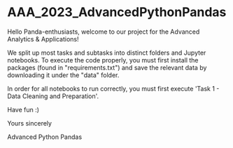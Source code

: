 # AAA_2023_AdvancedPythonPandas

Hello Panda-enthusiasts, welcome to our project for the Advanced Analytics & Applications! 

We split up most tasks and subtasks into distinct folders and Jupyter notebooks. To execute the code properly, you must first install the packages (found in "requirements.txt") and save the relevant data by downloading it under the "data" folder.

In order for all notebooks to run correctly, you must first execute 'Task 1 - Data Cleaning and Preparation'.


Have fun :) 

Yours sincerely 

Advanced Python Pandas
